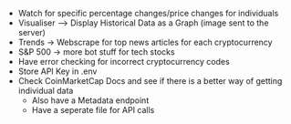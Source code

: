 - Watch for specific percentage changes/price changes for individuals
- Visualiser --> Display Historical Data as a Graph (image sent to the server)
- Trends -> Webscrape for top news articles for each cryptocurrency
- S&P 500 -> more bot stuff for tech stocks
- Have error checking for incorrect cryptocurrency codes
- Store API Key in .env
- Check CoinMarketCap Docs and see if there is a better way of getting individual data
    - Also have a Metadata endpoint
    - Have a seperate file for API calls

